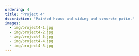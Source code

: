 ```yaml
---
ordering: 4
title: "Project 4"
description: "Painted house and siding and concrete patio."
images:
  - img/project4-1.jpg
  - img/project4-2.jpg
  - img/project4-3.jpg
  - img/project4-4.jpg
  - img/project4-5.jpg
---
```

